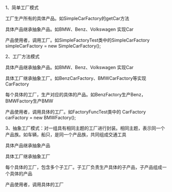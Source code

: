 1、简单工厂模式
   
   工厂生产所有的具体产品。如SimpleCarFactory的getCar方法
    
   具体产品继承抽象产品。如BMW、Benz、Volkswagen 实现Car
   
   产品使用者，调用工厂。如SimpleFactoryTest类中的SimpleCarFactory simpleCarFactory = new SimpleCarFactory();
   

2、工厂方法模式

   具体产品继承抽象产品。如BMW、Benz、Volkswagen 实现Car
       
   具体工厂继承抽象工厂。如BenzCarFactory、BMWCarFactory等实现CarFactory
    
   每个具体的工厂，生产对应的具体的产品。如BenzFactory生产Benz，BMWFactory生产BMW
   
   产品使用者，调用具体的工厂。如FactoryFuncTest类中的 CarFactory carFactory = new BMWFactory();
  
   
3、抽象工厂模式：对一组具有相同主题的工厂进行封装。相同主题，表示同一个产品族。如车辆，船只，是同一个产品族，共同组成交通工具
   

   具体产品继承抽象产品
   
   具体工厂继承抽象工厂
   
   每个具体的工厂，包含多个子工厂。子工厂负责生产具体的子产品，子产品组成一个具体的产品
   
   产品使用者，调用具体的工厂
   